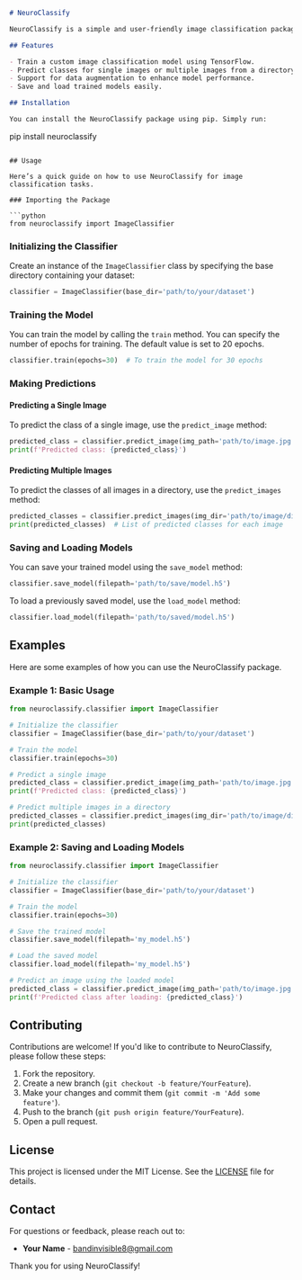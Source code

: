 ```markdown
# NeuroClassify

NeuroClassify is a simple and user-friendly image classification package built with TensorFlow. It allows users to train deep learning models on their own image datasets and make predictions on new images with ease.

## Features

- Train a custom image classification model using TensorFlow.
- Predict classes for single images or multiple images from a directory.
- Support for data augmentation to enhance model performance.
- Save and load trained models easily.

## Installation

You can install the NeuroClassify package using pip. Simply run:

```
pip install neuroclassify
```

## Usage

Here’s a quick guide on how to use NeuroClassify for image classification tasks.

### Importing the Package

```python
from neuroclassify import ImageClassifier
```

### Initializing the Classifier

Create an instance of the `ImageClassifier` class by specifying the base directory containing your dataset:

```python
classifier = ImageClassifier(base_dir='path/to/your/dataset')
```

### Training the Model

You can train the model by calling the `train` method. You can specify the number of epochs for training. The default value is set to 20 epochs.

```python
classifier.train(epochs=30)  # To train the model for 30 epochs
```

### Making Predictions

#### Predicting a Single Image

To predict the class of a single image, use the `predict_image` method:

```python
predicted_class = classifier.predict_image(img_path='path/to/image.jpg')
print(f'Predicted class: {predicted_class}')
```

#### Predicting Multiple Images

To predict the classes of all images in a directory, use the `predict_images` method:

```python
predicted_classes = classifier.predict_images(img_dir='path/to/image/directory')
print(predicted_classes)  # List of predicted classes for each image
```

### Saving and Loading Models

You can save your trained model using the `save_model` method:

```python
classifier.save_model(filepath='path/to/save/model.h5')
```

To load a previously saved model, use the `load_model` method:

```python
classifier.load_model(filepath='path/to/saved/model.h5')
```

## Examples

Here are some examples of how you can use the NeuroClassify package.

### Example 1: Basic Usage

```python
from neuroclassify.classifier import ImageClassifier

# Initialize the classifier
classifier = ImageClassifier(base_dir='path/to/your/dataset')

# Train the model
classifier.train(epochs=30)

# Predict a single image
predicted_class = classifier.predict_image(img_path='path/to/image.jpg')
print(f'Predicted class: {predicted_class}')

# Predict multiple images in a directory
predicted_classes = classifier.predict_images(img_dir='path/to/image/directory')
print(predicted_classes)
```

### Example 2: Saving and Loading Models

```python
from neuroclassify.classifier import ImageClassifier

# Initialize the classifier
classifier = ImageClassifier(base_dir='path/to/your/dataset')

# Train the model
classifier.train(epochs=30)

# Save the trained model
classifier.save_model(filepath='my_model.h5')

# Load the saved model
classifier.load_model(filepath='my_model.h5')

# Predict an image using the loaded model
predicted_class = classifier.predict_image(img_path='path/to/image.jpg')
print(f'Predicted class after loading: {predicted_class}')
```

## Contributing

Contributions are welcome! If you'd like to contribute to NeuroClassify, please follow these steps:

1. Fork the repository.
2. Create a new branch (`git checkout -b feature/YourFeature`).
3. Make your changes and commit them (`git commit -m 'Add some feature'`).
4. Push to the branch (`git push origin feature/YourFeature`).
5. Open a pull request.

## License

This project is licensed under the MIT License. See the [LICENSE](LICENSE) file for details.

## Contact

For questions or feedback, please reach out to:

- **Your Name** - [bandinvisible8@gmail.com](mailto:bandinvisible8@gmail.com)

Thank you for using NeuroClassify!
```
